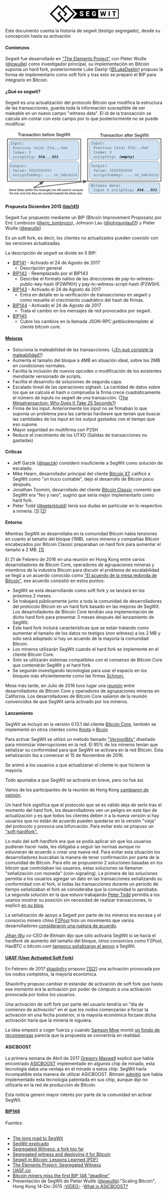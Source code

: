 <p align="center">
  <img src="img_segwit/220px-Segwit.svg.png?raw=true" alt="Logo Segwit"/>
</p>
Este documento cuenta la historia de segwit (testigo segregado), desde su concepción hasta su activación 

#### Comienzos
Segwit fue desarrollado en ["The Elements Project"](https://github.com/ElementsProject/elementsproject.org "The Elements Project") con Pieter Wuille ([@pwuille](https://twitter.com/pwuille "Pieter Wuille")) como investigador principal, su implementación en Bitcoin suponía un hard fork, posteriormente Luke Dashjr ([@LukeDashjr](https://twitter.com/LukeDashjr "Luke Darshjr")) propuso la forma de implementarlo como soft fork y tras esto se preparó el BIP para integrarlo en Bitcoin.

#### ¿Qué es segwit?
Segwit es una actualización del protocolo Bitcoin que modifica la estructura de las transacciones, guarda toda la información susceptible de ser maleable en un nuevo campo "witness data". El id de la transacción se calcula sin contar con este campo por lo que posteriormente no se puede modificar.

<p align="center">
  <img src="img_segwit/transaction.png?raw=true" alt="Transacción Segwit"/>
</p>


#### Propuesta Diciembre 2015 ([bip141](https://github.com/bitcoin/bips/blob/master/bip-0141.mediawiki "BIP141"))

Segwit fue propuesto mediante un BIP (Bitcoin Improvement Proposals) por Eric Lombrozo ([@eric_lombrozo](https://twitter.com/eric_lombrozo "Eric Lombrozo")), Johnson Lau ([@johnsonlau01](https://twitter.com/johnsonlau01 "Johnson Lau")) y Pieter Wuille ([@pwuille](https://twitter.com/pwuille "Pieter Wuille"))

Es un soft fork, es decir, los clientes no actualizados pueden coexistir con las versiones actualizadas.

La descripción de segwit se divide en 5 BIP:
 - [BIP141](https://github.com/bitcoin/bips/blob/master/bip-0141.mediawiki "BIP141") - Activado el 24 de Agosto de 2017
   - Descripción general
 - [BIP142](https://github.com/bitcoin/bips/blob/master/bip-0142.mediawiki "BIP142") - Reemplazado por el BIP143
   - Describe el formato nativo de las direcciones de pay-to-witness-public-key-hash (P2WPKH) y pay-to-witness-script-hash (P2WSH).
 - [BIP143](https://github.com/bitcoin/bips/blob/master/bip-0143.mediawiki "BIP143") - Activado el 24 de Agosto de 2017
   - Entra en detalle en la verificación de transacciones en segwit y como resuelte el crecimiento cuadrático del hash de firmas.
 - [BIP144](https://github.com/bitcoin/bips/blob/master/bip-0144.mediawiki "BIP144") - Activado el 24 de Agosto de 2017
   - Trata el cambio en los mensajes de red provocados por segwit.
 - [BIP145](https://github.com/bitcoin/bips/blob/master/bip-0143.mediawiki "BIP145")
   - Cubre los cambios en la llamada JSON-RPC *getblocktemplate* al cliente bitcoin core.

#### [Mejoras](https://bitcoincore.org/en/2016/01/26/segwit-benefits/ "Mejoras Segwit (en)")
  - Soluciona la maleabilidad de las transacciones. ([¿En qué consiste la maleabilidad?](https://bitcointalk.org/index.php?topic=465427.msg5145366#msg5145366 "Maleabilidad de las transacciones"))
  - Aumenta el tamaño del bloque a 4MB en situación ideal, sobre los 2MB en condiciones normales.
  - Facilita la inclusión de nuevos opcodes o modificación de los existentes mendiante versionado de scripts. 
  - Facilita el desarrollo de soluciones de segunda capa.
  - Escalado lineal de las operaciones sighash. La cantidad de datos sobre los que se calcula el hash o comprueba la firma crece cuadráticamente el número de inputs no segwit de una transacción. ([The Megatransaction: Why Does It Take 25 Seconds?](http://rusty.ozlabs.org/?p=522 "La Megatransacción"))
  - Firma de los input. Anteriormente los input no se firmaban lo que suponía un problema para las carteras hardware que tenían que buscar las cantidades de los input en los output gastados con el tiempo que eso supone. 
  - Mayor seguridad en multifirma con P2SH
  - Reduce el crecimiento de los UTXO (Salidas de transacciones no gastadas)

#### Críticas
  - Jeff Garzik ([@jgarzik](https://twitter.com/jgarzik "Jeff Garzik")) consideró insuficiente a SegWit como solución de escalado.
  - Mike Hearn, desarrollador principal del cliente [Bitcoin XT](https://bitcoinxt.software/ "Bitcoin XT") calificó a SegWit como "un truco contable", dejó el desarrollo de Bitcoin poco después.
  - Jonathan Toomim, desarrollado del cliente [Bitcoin Classic](https://bitcoinclassic.com/ "Bitcoin Classic") comentó que SegWit era "feo y raro", sugirió que sería mejor implementarlo como hard fork.
  - Peter Todd ([@peterktodd](https://twitter.com/peterktodd "Peter Todd")) tenía sus dudas en partícular en lo respectivo a minería. [[1](https://petertodd.org/2016/segwit-consensus-critical-code-review#peer-to-peer-networking)] [[2](https://www.mail-archive.com/bitcoin-dev@lists.linuxfoundation.org/msg03178.html)]

#### Entorno
Mientras SegWit se desarrollaba en la comunidad Bitcoin había tensiones en cuanto al tamaño del bloque (1MB), varios mineros y compañias Bitcoin encabezados por Bitcoin Classic preparaban un hard fork para aumentar el tamaño a 2 MB. [[1]](https://web.archive.org/web/20160129090054/https://bitcoinclassic.com/ "HF 2MB") 

El 21 de Febrero de 2016 en una reunión en Hong Kong entre varios desarrolladores de Bitcoin Core, operadores de agrupaciones mineras y miembros de la industria Bitcoin para discutir el problema de escalabilidad se llegó a un acuerdo conocido como ["El acuerdo de la mesa redonda de Bitcoin"](https://medium.com/@bitcoinroundtable/bitcoin-roundtable-consensus-266d475a61ff "El acuerdo de la mesa redonda de Bitcoin"), ese acuerdo consistió en estos puntos:
  - SegWit se está desarrollando como soft fork y se lanzará en los próximos 2 meses.
  - Se trabajará públicamente junto a toda la comunidad de desarrolladores del protocolo Bitcoin en un hard fork basado en las mejoras de SegWit. Los desarrolladores de Bitcoin Core tendrán una implementación de dicho hard fork para presentar 3 meses después del lanzamiento de SegWit.
  - Este hard fork incluirá características que se están tratando como aumentar el tamaño de los datos no testigos (non witness) a los 2 MB y sólo será adoptado si hay un acuerdo de la mayoría la comunidad Bitcoin.
  - Los mineros utilizarán SegWit cuando el hard fork se implemente en el cliente Bitcoin Core.
  - Solo se utilizarán sistemas compatibles con el consenso de Bitcoin Core que contendrán SegWit y el hard fork.
  - Se seguirán investigando tecnologías para usar el espacio en los bloques más eficientemente como las firmas [Schnorr.](https://bitcoinmagazine.com/articles/the-power-of-schnorr-the-signature-algorithm-to-increase-bitcoin-s-scale-and-privacy-1460642496/ "Firmas Schnorr")

Mese más tarde, en Julio de 2016 tuvo lugar una [reunión](https://bitcoinmagazine.com/articles/bitcoin-miners-and-developers-meet-in-california-to-improve-communications-1470158657/ "Reunión Julio") entre desarrolladores de Bitcoin Core y operadores de agrupaciones mineras en California. Los desarrolladores de Bitcoin Core salieron de la reunión convencidos de que SegWit sería activado por los mineros.

#### Lanzamiento
SegWit se incluyó en la versión 0.13.1 del cliente [Bitcoin Core](https://github.com/bitcoin/bitcoin "Bitcoin Core"), también se implementó en otros clientes como [Knots](https://github.com/bitcoinknots/bitcoin "Bitcoin Knots") o [Bcoin](https://github.com/bcoin-org/bcoin "Bcoin")

Para activar SegWit se utilizó un metodo llamado ["VersionBits"](https://github.com/bitcoin/bips/blob/master/bip-0009.mediawiki "BIP9") diseñado para minimizar interrupciones en la red. El 95% de los mineros tenían que señalizar su conformidad para que SegWit se activara en la red Bitcoin. Esta señalización iba a comenzar el 15 de Noviembre de 2016.

Se animó a los usuarios a que actualizaran el cliente lo que hicieron la mayoría. 

Todo apuntaba a que SegWit se activaría en breve, pero no fue así.

Varios de los participantes de la reunión de Hong Kong [cambiaron de opinión](https://bitcoinmagazine.com/articles/the-status-of-the-hong-kong-hard-fork-an-update-1479843521/ "Cambios de opinión").

Un hard fork significa que el protocolo que se es válido deja de serlo tras el momento del hard fork, los desarrolladores ven un peligro en este tipo de actualización y es que todos los clientes deben ir a la nueva versión si hay usuarios que no están de acuerdo pueden quedarse en la versión "vieja" del protocolo y provoca una bifurcación. Para evitar esto se propuso un ["soft-hardfork".](https://petertodd.org/2016/forced-soft-forks "soft-hardfork")

Lo malo del soft-hardfork era que se podía aplicar sin que los usuarios pudieran hacer nada, les obligaba a seguir las normas aunque no estuvieran de acuerdo o crear una nueva red. Para evitar esta situación los desarrolladores buscaban la manera de tener confirmación por parte de la comunidad de Bitcoin. Para ello se propusieron 2 soluciones basadas en los bitcoin que controlaban los usuarios, estas soluciones se llamaron "señalización con moneda" (coin-signaling). La primera de las soluciones permitía a los usuarios agregar un dato en las transacciones señalizando su conformidad con el fork, si todas las transacciones durante un periodo de tiempo señalizaban el fork se consideraba que la comunidad lo aprobaba. La segunda solución en la que estuvo trabajando [Peter Todd](https://twitter.com/peterktodd "Peter Todd") permitía a los usarios mostrar su posición sin necesidad de realizar transacciones, lo explicó [en su blog.](https://petertodd.org/2016/hardforks-after-the-segwit-blocksize-increase)

La señalización de apoyo a Segwit por parte de los mineros era escasa y el consorcio minero chino [F2Pool](https://www.f2pool.com/ "F2Pool") hizo un movimiento que varios desarrolladores [consideraron una ruptura de acuerdo](https://www.reddit.com/r/btc/comments/47dbeh/f2pool_why_not_take_a_cue_from_slush_and_offer/d0chqph/ "Ruptura de acuerdo").

[Jihan Wu](https://twitter.com/JihanWu "Jihan Wu") co-CEO de Bitmain dijo que sólo activaría SegWit si se hacía el hardfork de aumento del tamaño del bloque, otros consorcios como F2Pool, HaoBTC o bitcoin.com [tampoco señalizaron el apoyo](https://bitcoinmagazine.com/articles/where-bitcoin-mining-pools-stand-on-segregated-witness-1480086424/) a SegWit.

#### [UASF (User Activated Soft Fork)](http://www.uasf.co/ "User Activated Soft Fork")
En Febrero de 2017 [shaolinfry](https://twitter.com/shaolinfry "shaolinfry") propuso [[1]](https://www.mail-archive.com/bitcoin-dev@lists.linuxfoundation.org/msg04703.html "Propuesta UASF")[[2]](https://bitcointalk.org/index.php?topic=1805060.0 "Propuesta UASF") una activación provocada por los nodos completos, la mayoría económica.

Shaolinfry propuso cambiar el estandar de activación de soft fork que hasta ese momento era la activación por poder de cómputo a una activación provocada por todos los usuarios. 

Una activación de soft fork por parte del usuario tendría un "día de comienzo de activación" en el que los nodos comenzarían a forzar la activación en una fecha posterior, si la mayoría económica forzase dicha activación haría que la minería le siguiera.

La idea empezó a coger fuerza y cuando [Samson Mow](https://twitter.com/Excellion "Samson Mow") montó [un fondo de recompensas](https://twitter.com/excellion/status/844349077638676480) parecía que la propuesta se convertiría en realidad.

#### ASICBOOST
La primera semana de Abril de 2017 [Gregory Maxwell](https://github.com/gmaxwell) explicó que había encontrado [ASICBOOST](https://themerkle.com/what-is-asicboost/ "ASICBOOST") implementado en algunos chip de minado, esta tecnología daba una ventaja en el minado a estos chip. SegWit haría incompatible esta manera de utilizar ASICBOOST. Bitmain [admitió](https://blog.bitmain.com/en/regarding-recent-allegations-smear-campaigns/) que había implementado esta tecnología patentada en sus chip, aunque dijo no utilizarla en la red de producción de Bitcoin. 

Esta noticia generó mayor interés por parte de la comunidad en activar SegWit.

#### [BIP148](https://github.com/bitcoin/bips/blob/master/bip-0148.mediawiki "BIP148")





###### Fuentes:
 - [The long road to SegWit](https://bitcoinmagazine.com/articles/long-road-segwit-how-bitcoins-biggest-protocol-upgrade-became-reality/ "The long road to SegWit")
 - [SegWit explicado](https://es.cointelegraph.com/explained/segwit-explained "SegWit explicado")
 - [Segregated Witness: a fork too far](https://medium.com/the-publius-letters/segregated-witness-a-fork-too-far-87d6e57a4179 "Segregated Witness: a fork too far")
 - [Segregated witness and deploying it for Bitcoin](https://prezi.com/lyghixkrguao/segregated-witness-and-deploying-it-for-bitcoin/ "Segregated witness and deploying it for Bitcoin")
 - [Segwit in Bitcoin: Lessons Learned (PDF)](https://scalingbitcoin.org/milan2016/presentations/D2%20-%201%20-%20Greg%20Sanders.pdf "Segwit in Bitcoin: Lessons Learned")
 - [The Elements Project: Segregated Witness](https://www.elementsproject.org/elements/segregated-witness/ "The Elements Project: Segregated Witness")
 - [UASF.co](http://www.uasf.co/ "UASF")
 - [Bitcoin miners miss the first BIP 148 "deadline"](https://bitcoinmagazine.com/articles/bitcoin-miners-miss-first-bip-148-deadline/ "Bitcoin miners miss the first BIP 148 deadline")
 - Presentación de SegWit de Pieter Wuille ([@pwuille](https://twitter.com/pwuille "Pieter Wuille"))."Scaling Bitcoin", Hong Kong 14-Dic-2015 [-VIDEO-](https://www.youtube.com/watch?v=NOYNZB5BCHM)
 -[What is ASICBOOST?](https://themerkle.com/what-is-asicboost/ "What is ASICBOOST?")
